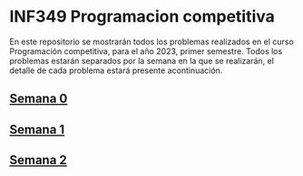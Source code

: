 # INF349 Programacion competitiva

En este repositorio se mostrarán todos los problemas realizados en el curso Programación competitiva, para el año 2023, primer semestre.
Todos los problemas estarán separados por la semana en la que se realizarán, el detalle de cada problema estará presente acontinuación.

## [Semana 0](https://github.com/Konnits/INF349-Programacion-competitiva/tree/master/W0#readme)

## [Semana 1](https://github.com/Konnits/INF349-Programacion-competitiva/tree/master/W1#readme)

## [Semana 2](https://github.com/Konnits/INF349-Programacion-competitiva/tree/master/W2#readme)